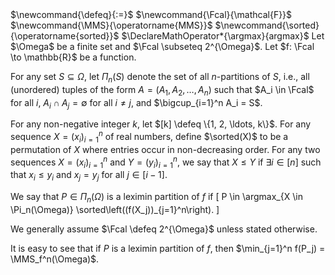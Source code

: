 <span class="invisible">
$\newcommand{\defeq}{:=}$
$\newcommand{\Fcal}{\mathcal{F}}$
$\newcommand{\MMS}{\operatorname{MMS}}$
$\newcommand{\sorted}{\operatorname{sorted}}$
$\DeclareMathOperator*{\argmax}{argmax}$
</span>
Let $\Omega$ be a finite set and $\Fcal \subseteq 2^{\Omega}$.
Let $f: \Fcal \to \mathbb{R}$ be a function.

For any set $S \subseteq \Omega$, let $\Pi_n(S)$ denote the set of all $n$-partitions of $S$,
i.e., all (unordered) tuples of the form $A = (A_1, A_2, \ldots, A_n)$ such that
$A_i \in \Fcal$ for all $i$, $A_i \cap A_j = \emptyset$ for all $i \neq j$, and $\bigcup_{i=1}^n A_i = S$.

For any non-negative integer $k$, let $[k] \defeq \{1, 2, \ldots, k\}$.
For any sequence $X = (x_i)_{i=1}^n$ of real numbers, define $\sorted(X)$ to be a permutation of $X$
where entries occur in non-decreasing order.
For any two sequences $X = (x_i)_{i=1}^n$ and $Y = (y_i)_{i=1}^n$, we say that $X \le Y$ if
$\exists i \in [n]$ such that $x_i \le y_i$ and $x_j = y_j$ for all $j \in [i-1]$.

We say that $P \in \Pi_n(\Omega)$ is a leximin partition of $f$ if
\[ P \in \argmax_{X \in \Pi_n(\Omega)} \sorted\left((f(X_j))_{j=1}^n\right). \]

We generally assume $\Fcal \defeq 2^{\Omega}$ unless stated otherwise.

It is easy to see that if $P$ is a leximin partition of $f$,
then $\min_{j=1}^n f(P_j) = \MMS_f^n(\Omega)$.
